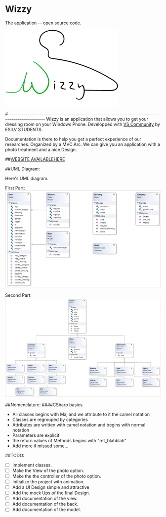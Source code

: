 # Wizzy
The application -- open source code.

![Alt text](https://github.com/Maximeesilv/Wizzy/blob/master/icon/wizzy%20logo.png)

#------------------------------------------------------------------------------------------------
Wizzy is an application that allows you to get your dressing room on your Windows Phone.
Developped with [VS Community](https://www.visualstudio.com/fr-fr/products/visual-studio-community-vs.aspx) by ESILV STUDENTS.

Documentation is there to help you get a perfect experience of our researches.
Organized by a MVC Arc. We can give you an application with a photo treatment and a nice Design.

##[WEBSITE AVAILABLEHERE](http://wizzyapp.azurewebsites.net/)

##UML Diagram:

Here's UML diagram.

First Part:
![Alt text](https://github.com/Maximeesilv/Wizzy/blob/master/icon/UML1.png)

Second Part:
![Alt text](https://github.com/Maximeesilv/Wizzy/blob/master/icon/IML2.PNG)

##Nomenclature:
####CSharp basics
* All classes begins with Maj and we attribute to it the camel notation
* Classes are regrouped by categories
* Attributes are written with camel notation and begins with normal notation
* Parameters are explicit
* the return values of Methods begins with "ret_blahblah"
* Add more if missed some...

##TODO:
- [ ] Implement classes.
- [ ] Make the View of the photo option.
- [ ] Make the the controller of the photo option.
- [ ] Initialize the project with animation.
- [ ] Add a UI Design simple and attractive
- [ ] Add the mock Ups of the final Design.
- [ ] Add documentation of the view.
- [ ] Add documentation of the back.
- [ ] Add documentation of the model.
